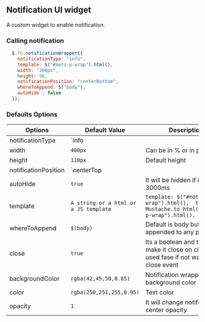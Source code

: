 ## Notification UI widget
A custom widget to enable notification.

### Calling notification 
```javascript
  $.fn.notificationWrapper({
    notificationType: "info",
    template: $("#noti-p-wrap").html(),
    width: "200px",
    height: 90,
    notificationPosition: "centerBottom",
    whereToAppend: $("body"),
    autoHide : false
  });
```
  
### Defaults Options
  
Options                           | Default Value                 | Description                               
 --------------------------------- |-----------------------------| -----------------------------------------
 notificationType                  | `info || error`                          | Can be shown for info or error            
 width                             | `400px`                         | Can be in % or in px                      
 height                            | `110px`                         | Default height                            
 notificationPosition              | `centerTop || centerBottom` | Only two options are there centerTop and centerBottm 
 autoHide                          | `true`                          | It will be hidden if its true in 3000ms   
 template                          | `A string or a html or a JS template`  |   `template: $("#noti-p-wrap").html(),  template: Mustache.to_html($("#noti-p-wrap").html(), {})`
 whereToAppend                     | `$(body)` |Default is body but it can be appended to any place  
 close                             | `true`    |Its a boolean and true to make it close on click can used   fase if not want to fire close event                                   
 backgroundColor                   | `rgba(42,45,50,0.85)`                     |   Notification wrapper background color 
color                             | `rgba(250,251,255,0.95)`                     |   Text color                              
opacity| `1` | It will change notification-center opacity 

  
